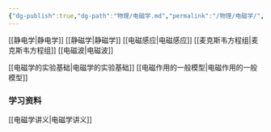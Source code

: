 ```yaml
---
{"dg-publish":true,"dg-path":"物理/电磁学.md","permalink":"/物理/电磁学/","dgPassFrontmatter":true,"noteIcon":"","created":"2024-04-16T13:01:27.428+08:00","updated":"2024-04-18T14:35:36.884+08:00"}
---
```


[[静电学\|静电学]]
[[静磁学\|静磁学]]
[[电磁感应\|电磁感应]]
[[麦克斯韦方程组\|麦克斯韦方程组]]
[[电磁波\|电磁波]]

[[电磁学的实验基础\|电磁学的实验基础]]
[[电磁作用的一般模型\|电磁作用的一般模型]]
### 学习资料
[[电磁学讲义\|电磁学讲义]]
